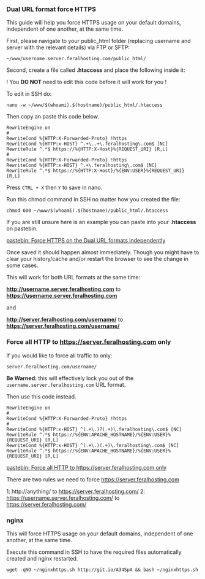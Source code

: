 
### Dual URL format force HTTPS

This guide will help you force HTTPS usage on your default domains, independent of one another, at the same time.

First, please navigate to your public_html folder (replacing username and server with the relevant details) via FTP or SFTP:

~~~
~/www/username.server.feralhosting.com/public_html/
~~~

Second, create a file called **.htaccess** and place the following inside it:

! You **DO NOT** need to edit this code before it will work for you !

To edit in SSH do:

~~~
nano -w ~/www/$(whoami).$(hostname)/public_html/.htaccess
~~~

Then copy an paste this code below.

~~~
RewriteEngine on
#
RewriteCond %{HTTP:X-Forwarded-Proto} !https
RewriteCond %{HTTP:x-HOST} ^.+\..+\.feralhosting\.com$ [NC]
RewriteRule ^.*$ https://%{HTTP:X-Host}%{REQUEST_URI} [R,L]
#
RewriteCond %{HTTP:X-Forwarded-Proto} !https
RewriteCond %{HTTP:x-HOST} ^.+\.feralhosting\.com$ [NC]
RewriteRule ^.*$ https://%{HTTP:X-Host}/%{ENV:USER}%{REQUEST_URI} [R,L]
~~~

Press `CTRL + X` then `Y` to save in nano.

Run this chmod command in SSH no matter how you created the file:

~~~
chmod 600 ~/www/$(whoami).$(hostname)/public_html/.htaccess
~~~

If you are still unsure here is an example you can paste into your **.htaccess** on pastebin. 

[pastebin: Force HTTPS on the Dual URL formats independently](http://pastebin.com/uNxc5BSg)

Once saved it should happen almost immediately. Though you might have to clear your history/cache and/or restart the browser to see the change in some cases.

This will work for both URL formats at the same time:

**http://username.server.feralhosting.com** to **https://username.server.feralhosting.com**

and

**http://server.feralhosting.com/username/** to **https://server.feralhosting.com/username/**

### Force all HTTP to https://server.feralhosting.com only

If you would like to force all traffic to only:

~~~
server.feralhosting.com/username/
~~~

**Be Warned:** this will effectively lock you out of the `username.server.feralhosting.com` URL format.

Then use this code instead.

~~~
RewriteEngine on
#
RewriteCond %{HTTP:X-Forwarded-Proto} !https
#
RewriteCond %{HTTP:x-HOST} ^(.+\.)?(.+)\.feralhosting\.com$ [NC]
RewriteRule ^.*$ https://%{ENV:APACHE_HOSTNAME}/%{ENV:USER}%{REQUEST_URI} [R,L] 
RewriteCond %{HTTP:x-HOST} ^(.+\.)(.+)\.feralhosting\.com$ [NC]
RewriteRule ^.*$ https://%{ENV:APACHE_HOSTNAME}/%{ENV:USER}%{REQUEST_URI} [R,L] 
~~~

[pastebin: Force all HTTP to https://server.feralhosting.com only](http://pastebin.com/sawcAhCn)

There are two rules we need to force https://server.feralhosting.com

1: http://anything/ to https://server.feralhosting.com/
2: https://username.server.feralhosting.com/ to https://server.feralhosting.com/


### nginx

This will force HTTPS usage on your default domains, independent of one another, at the same time.

Execute this command in SSH to have the required files automatically created and nginx restarted.

~~~
wget -qNO ~/nginxhttps.sh http://git.io/A34SpA && bash ~/nginxhttps.sh
~~~



